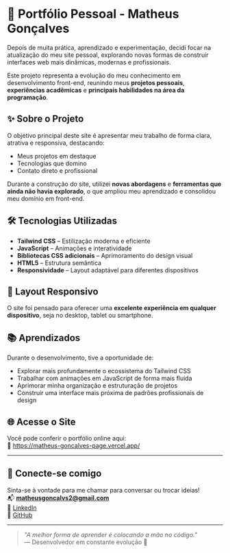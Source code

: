# 🚀 Portfólio Pessoal - Matheus Gonçalves

Depois de muita prática, aprendizado e experimentação, decidi focar na atualização do meu site pessoal, explorando novas formas de construir interfaces web mais dinâmicas, modernas e profissionais.

Este projeto representa a evolução do meu conhecimento em desenvolvimento front-end, reunindo meus **projetos pessoais**, **experiências acadêmicas** e **principais habilidades na área da programação**.

## ✨ Sobre o Projeto

O objetivo principal deste site é apresentar meu trabalho de forma clara, atrativa e responsiva, destacando:

- Meus projetos em destaque
- Tecnologias que domino
- Contato direto e profissional

Durante a construção do site, utilizei **novas abordagens** e **ferramentas que ainda não havia explorado**, o que ampliou meu aprendizado e consolidou meu domínio em front-end.

## 🛠️ Tecnologias Utilizadas

- **Tailwind CSS** – Estilização moderna e eficiente
- **JavaScript** – Animações e interatividade
- **Bibliotecas CSS adicionais** – Aprimoramento do design visual
- **HTML5** – Estrutura semântica
- **Responsividade** – Layout adaptável para diferentes dispositivos

## 📱 Layout Responsivo

O site foi pensado para oferecer uma **excelente experiência em qualquer dispositivo**, seja no desktop, tablet ou smartphone.

## 📚 Aprendizados

Durante o desenvolvimento, tive a oportunidade de:

- Explorar mais profundamente o ecossistema do Tailwind CSS
- Trabalhar com animações em JavaScript de forma mais fluida
- Aprimorar minha organização e estruturação de projetos
- Construir uma interface mais próxima de padrões profissionais de design

## 🌐 Acesse o Site

Você pode conferir o portfólio online aqui:  
🔗 https://matheus-goncalves-page.vercel.app/

---

## 🤝 Conecte-se comigo

Sinta-se à vontade para me chamar para conversar ou trocar ideias!  
📬 **[matheusgoncalvs2@gmail.com](mailto:matheusgoncalvs2@gmail.com)**  
💼 [LinkedIn](www.linkedin.com/in/matheus-gonçalves-690691258)  
🐙 [GitHub](https://github.com/MatheusGoncalvx)

---

> _"A melhor forma de aprender é colocando a mão no código."_  
> — Desenvolvedor em constante evolução 🚀

